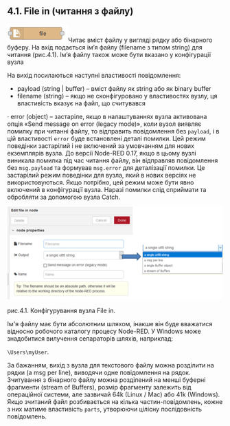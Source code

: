## 4.1. File in (читання з файлу)

![img](media/file_in.png)Читає вміст файлу у вигляді рядку або бінарного буферу. На вхід подається ім’я файлу (filename з типом string) для читання (рис.4.1). Ім’я файлу також може бути вказано у конфігурації вузла

На вихід посилаються наступні властивості повідомлення:

- payload (string | buffer) – вміст     файлу як string або як binary buffer
- filename (string)     – якщо не сконфігуровано у властивостях вузлу, ця властивість вказує на     файл, що считувався

·     error (object) – застаріле, якщо в налаштуваннях вузла активована опція «Send message on error (legacy mode)», коли вузол виявляє помилку при читанні файлу, то відправить повідомлення без `payload`, і в цій властивості `error` буде встановлені деталі помилки. Цей режим поведінки застарілий і не включений за умовчанням для нових екземплярів вузла. До версії Node-RED 0.17, якщо в цьому вузлі виникала помилка під час читання файлу, він відправляв повідомлення без `msg.payload` та формував `msg.error` для деталізації помилки. Це застарілий режим поведінки для вузла, який в нових версіях не використовуються. Якщо потрібно, цей режим може бути явно включений в конфігурації вузла.
 Наразі помилки слід сприймати та обробляти за допомогою вузла Catch.

![img](media/4_1.png)

рис.4.1. Конфігурування вузла File in. 

Ім'я файлу має бути абсолютним шляхом, інакше він буде вважатися відносно робочого каталогу процесу Node-RED. У Windows може знадобитися вилучення сепараторів шляхів, наприклад:

 `\Users\myUser`.

За бажанням, вихід з вузла для текстового файлу можна розділити на рядки (a msg per line), виводячи одне повідомлення на рядок. Зчитування з бінарного файлу можна розділений на менші буферні фрагменти (stream of Buffers), розмір фрагменту залежить від операційної системи, але зазвичай 64k (Linux / Mac) або 41k (Windows).
 Якщо зчитаний файл розбивається на кілька частин-повідомлень, кожне з них матиме властивість `parts`, утворюючи цілісну послідовність повідомлень.